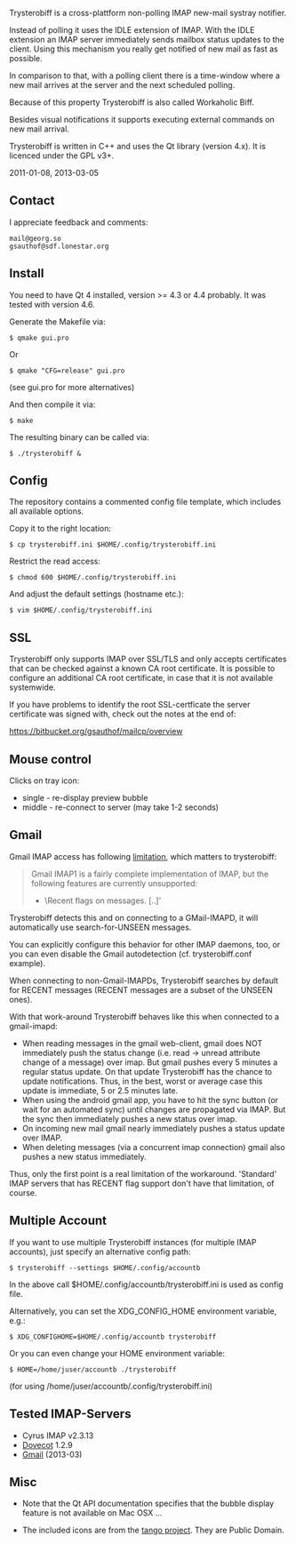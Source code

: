 Trysterobiff is a cross-plattform non-polling IMAP new-mail systray notifier.

Instead of polling it uses the IDLE extension of IMAP. With the IDLE extension
an IMAP server immediately sends mailbox status updates to the client. Using
this mechanism you really get notified of new mail as fast as possible.

In comparison to that, with a polling client there is a time-window where a new
mail arrives at the server and the next scheduled polling.

Because of this property Trysterobiff is also called Workaholic Biff.

Besides visual notifications it supports executing external commands on new
mail arrival.

Trysterobiff is written in C++ and uses the Qt library (version 4.x). It is
licenced under the GPL v3+.

2011-01-08, 2013-03-05


## Contact ##

I appreciate feedback and comments:

    mail@georg.so
    gsauthof@sdf.lonestar.org


## Install ##

You need to have Qt 4 installed, version >= 4.3 or 4.4 probably. It was tested
with version 4.6.

Generate the Makefile via:

    $ qmake gui.pro

Or

    $ qmake "CFG=release" gui.pro

(see gui.pro for more alternatives)

And then compile it via:

    $ make

The resulting binary can be called via:

    $ ./trysterobiff &

## Config ##

The repository contains a commented config file template, which includes all
available options.

Copy it to the right location:

    $ cp trysterobiff.ini $HOME/.config/trysterobiff.ini

Restrict the read access:

    $ chmod 600 $HOME/.config/trysterobiff.ini

And adjust the default settings (hostname etc.):

    $ vim $HOME/.config/trysterobiff.ini


## SSL ##

Trysterobiff only supports IMAP over SSL/TLS and only accepts certificates that
can be checked against a known CA root certificate. It is possible to configure
an additional CA root certificate, in case that it is not available systemwide.

If you have problems to identify the root SSL-certficate the server certificate
was signed with, check out the notes at the end of:

https://bitbucket.org/gsauthof/mailcp/overview 


## Mouse control ##

Clicks on tray icon:

- single - re-display preview bubble
- middle - re-connect to server (may take 1-2 seconds)


## Gmail ##

Gmail IMAP access has following [limitation][gmaillim], which matters to
trysterobiff:

> Gmail IMAP1 is a fairly complete implementation of IMAP, but the
> following features are currently unsupported:
>
>   - \Recent flags on messages. [..]'

[gmaillim]: http://support.google.com/mail/bin/answer.py?hl=en&answer=78761


Trysterobiff detects this and on connecting to a GMail-IMAPD, it will
automatically use search-for-UNSEEN messages.

You can explicitly configure this behavior for other IMAP daemons, too, or you
can even disable the Gmail autodetection (cf. trysterobiff.conf example).

When connecting to non-Gmail-IMAPDs, Trysterobiff searches by default for
RECENT messages (RECENT messages are a subset of the UNSEEN ones).

With that work-around Trysterobiff behaves like this when connected to a gmail-imapd:

- When reading messages in the gmail web-client, gmail does NOT immediately
  push the status change (i.e. read -> unread attribute change of a message)
  over imap. But gmail pushes every 5 minutes a regular
  status update. On that update Trysterobiff has the chance to update
  notifications. Thus, in the best, worst or average case this update is immediate,
  5 or 2.5 minutes late.
- When using the android gmail app, you have to hit the sync button (or wait
  for an automated sync) until changes are propagated via IMAP. But the sync
  then immediately pushes a new status over imap.
- On incoming new mail gmail nearly immediately pushes a status update over IMAP.
- When deleting messages (via a concurrent imap connection) gmail also pushes a new
  status immediately.

Thus, only the first point is a real limitation of the workaround. 'Standard'
IMAP servers that has RECENT flag support don't have that limitation, of
course.

## Multiple Account ##

If you want to use multiple Trysterobiff instances (for multiple IMAP
accounts), just specify an alternative config path:

    $ trysterobiff --settings $HOME/.config/accountb

In the above call $HOME/.config/accountb/trysterobiff.ini is used as config file.

Alternatively, you can set the XDG_CONFIG_HOME environment variable, e.g.:

    $ XDG_CONFIGHOME=$HOME/.config/accountb trysterobiff

Or you can even change your HOME environment variable:

    $ HOME=/home/juser/accountb ./trysterobiff

(for using /home/juser/accountb/.config/trysterobiff.ini)


## Tested IMAP-Servers ##

* Cyrus IMAP v2.3.13
* [Dovecot][dove] 1.2.9
* [Gmail][gmail] (2013-03)

## Misc ##

* Note that the Qt API documentation specifies that the bubble display feature
  is not available on Mac OSX ...

* The included icons are from the [tango project][tango]. They are Public Domain.


[tango]: http://tango.freedesktop.org/Tango_Desktop_Project
[dove]: http://www.dovecot.org/
[gmail]: http://en.wikipedia.org/wiki/Gmail


